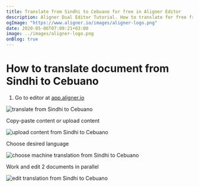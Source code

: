 ```yaml
---
title: Translate from Sindhi to Cebuano for free in Aligner Editor
description: Aligner Dual Editor Tutorial. How to translate for free from Sindhi to Cebuano. Aligner is multilingual document management platform. 
ogImage: "https://www.aligner.io/images/aligner-logo.png"
date: 2020-05-06T07:09:21+03:00
image: ../images/aligner-logo.png
onBlog: true
---
```


# How to translate document from Sindhi to Cebuano

1. Go to editor at [app.aligner.io](https://app.aligner.io "Aligner App web page")

![translate from Sindhi to Cebuano](../aligner-blank-editor.png "translate from Sindhi to Cebuano")

Copy-paste content or upload content

![upload content from Sindhi to Cebuano](../aligner-uploaded-document.png "upload content from Sindhi to Cebuano")

Choose desired language

![choose machine translation from Sindhi to Cebuano](../aligner-language-dropdown.png "choose machine translation from Sindhi to Cebuano")

Work and edit 2 documents in parallel

![edit translation from Sindhi to Cebuano](../aligner-double-sitded-editor.png "edit translation from Sindhi to Cebuano")

